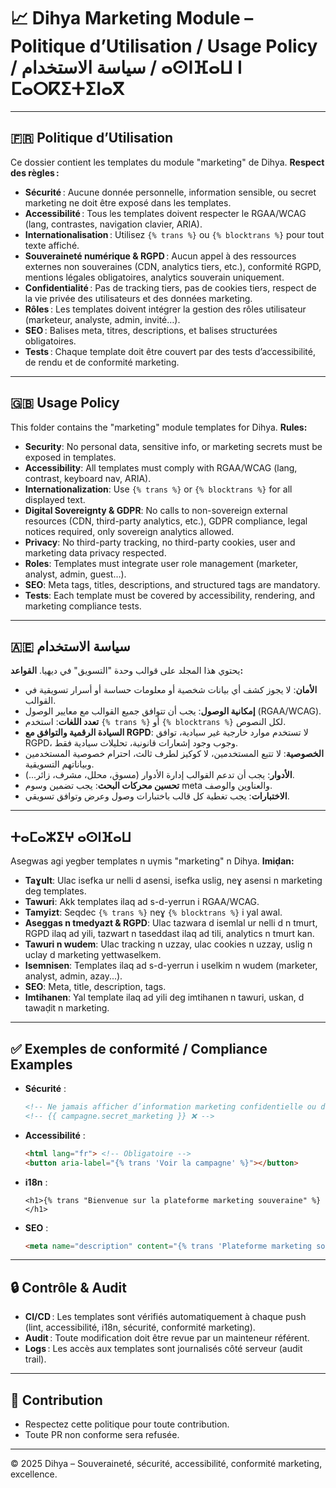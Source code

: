# 📈 Dihya Marketing Module – Politique d’Utilisation / Usage Policy / سياسة الاستخدام / ⴰⵙⵏⴼⴰⵡ ⵏ ⵎⴰⵔⴽⵉⵜⵉⵏⴰⴳ

---

## 🇫🇷 Politique d’Utilisation

Ce dossier contient les templates du module "marketing" de Dihya.
**Respect des règles :**
- **Sécurité** : Aucune donnée personnelle, information sensible, ou secret marketing ne doit être exposé dans les templates.
- **Accessibilité** : Tous les templates doivent respecter le RGAA/WCAG (lang, contrastes, navigation clavier, ARIA).
- **Internationalisation** : Utilisez `{% trans %}` ou `{% blocktrans %}` pour tout texte affiché.
- **Souveraineté numérique & RGPD** : Aucun appel à des ressources externes non souveraines (CDN, analytics tiers, etc.), conformité RGPD, mentions légales obligatoires, analytics souverain uniquement.
- **Confidentialité** : Pas de tracking tiers, pas de cookies tiers, respect de la vie privée des utilisateurs et des données marketing.
- **Rôles** : Les templates doivent intégrer la gestion des rôles utilisateur (marketeur, analyste, admin, invité…).
- **SEO** : Balises meta, titres, descriptions, et balises structurées obligatoires.
- **Tests** : Chaque template doit être couvert par des tests d’accessibilité, de rendu et de conformité marketing.

---

## 🇬🇧 Usage Policy

This folder contains the "marketing" module templates for Dihya.
**Rules:**
- **Security**: No personal data, sensitive info, or marketing secrets must be exposed in templates.
- **Accessibility**: All templates must comply with RGAA/WCAG (lang, contrast, keyboard nav, ARIA).
- **Internationalization**: Use `{% trans %}` or `{% blocktrans %}` for all displayed text.
- **Digital Sovereignty & GDPR**: No calls to non-sovereign external resources (CDN, third-party analytics, etc.), GDPR compliance, legal notices required, only sovereign analytics allowed.
- **Privacy**: No third-party tracking, no third-party cookies, user and marketing data privacy respected.
- **Roles**: Templates must integrate user role management (marketer, analyst, admin, guest…).
- **SEO**: Meta tags, titles, descriptions, and structured tags are mandatory.
- **Tests**: Each template must be covered by accessibility, rendering, and marketing compliance tests.

---

## 🇦🇪 سياسة الاستخدام

يحتوي هذا المجلد على قوالب وحدة "التسويق" في ديهيا.
**القواعد:**
- **الأمان**: لا يجوز كشف أي بيانات شخصية أو معلومات حساسة أو أسرار تسويقية في القوالب.
- **إمكانية الوصول**: يجب أن تتوافق جميع القوالب مع معايير الوصول (RGAA/WCAG).
- **تعدد اللغات**: استخدم `{% trans %}` أو `{% blocktrans %}` لكل النصوص.
- **السيادة الرقمية والتوافق مع RGPD**: لا تستخدم موارد خارجية غير سيادية، توافق RGPD، وجوب وجود إشعارات قانونية، تحليلات سيادية فقط.
- **الخصوصية**: لا تتبع المستخدمين، لا كوكيز لطرف ثالث، احترام خصوصية المستخدمين وبياناتهم التسويقية.
- **الأدوار**: يجب أن تدعم القوالب إدارة الأدوار (مسوق، محلل، مشرف، زائر...).
- **تحسين محركات البحث**: يجب تضمين وسوم meta والعناوين والوصف.
- **الاختبارات**: يجب تغطية كل قالب باختبارات وصول وعرض وتوافق تسويقي.

---

## ⵜⴰⵎⴰⵣⵉⵖ ⴰⵙⵏⴼⴰⵡ

Asegwas agi yegber templates n uγmis "marketing" n Dihya.
**Imiḍan:**
- **Taɣult**: Ulac isefka ur nelli d asensi, isefka uslig, neɣ asensi n marketing deg templates.
- **Tawuri**: Akk templates ilaq ad s-d-yerrun i RGAA/WCAG.
- **Tamyizt**: Seqdec `{% trans %}` neɣ `{% blocktrans %}` i yal awal.
- **Aseggas n tmedyazt & RGPD**: Ulac tazwara d isemlal ur nelli d n tmurt, RGPD ilaq ad yili, tazwart n taseddast ilaq ad tili, analytics n tmurt kan.
- **Tawuri n wudem**: Ulac tracking n uzzay, ulac cookies n uzzay, uslig n uclay d marketing yettwaselkem.
- **Isemnisen**: Templates ilaq ad s-d-yerrun i uselkim n wudem (marketer, analyst, admin, azay...).
- **SEO**: Meta, title, description, tags.
- **Imtihanen**: Yal template ilaq ad yili deg imtihanen n tawuri, uskan, d tawaḍit n marketing.

---

## ✅ Exemples de conformité / Compliance Examples

- **Sécurité** :
  ```html
  <!-- Ne jamais afficher d’information marketing confidentielle ou de donnée personnelle : -->
  <!-- {{ campagne.secret_marketing }} ❌ -->
  ```
- **Accessibilité** :
  ```html
  <html lang="fr"> <!-- Obligatoire -->
  <button aria-label="{% trans 'Voir la campagne' %}"></button>
  ```
- **i18n** :
  ```django
  <h1>{% trans "Bienvenue sur la plateforme marketing souveraine" %}</h1>
  ```
- **SEO** :
  ```html
  <meta name="description" content="{% trans 'Plateforme marketing souveraine, conforme RGPD et sécurisée' %}">
  ```

---

## 🔒 Contrôle & Audit

- **CI/CD** : Les templates sont vérifiés automatiquement à chaque push (lint, accessibilité, i18n, sécurité, conformité marketing).
- **Audit** : Toute modification doit être revue par un mainteneur référent.
- **Logs** : Les accès aux templates sont journalisés côté serveur (audit trail).

---

## 🤝 Contribution

- Respectez cette politique pour toute contribution.
- Toute PR non conforme sera refusée.

---

© 2025 Dihya – Souveraineté, sécurité, accessibilité, conformité marketing, excellence.
